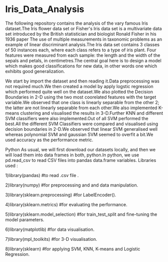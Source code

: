 # Iris_Data_Analysis

The following repository contains the analysis of the vary famous Iris dataset.The Iris flower data set or Fisher's Iris data set is a multivariate data set introduced by the British statistician and biologist Ronald Fisher in his 1936 paper The use of multiple measurements in taxonomic problems as an example of linear discriminant analysis.The Iris data set contains 3 classes of 50 instances each, where each class refers to a type of iris plant. Four features were measured from each sample: the length and the width of the sepals and petals, in centimetres.The central goal here is to design a model which makes good classifications for new data, in other words one which exhibits good generalization.

We start by import the dataset and then reading it.Data preprocessing was not required much.We then created a model by apply logstic regression which performed quite well on the dataset.We also plotted the Decision Boundaries in 2-D using the two most coorelated features with the target variable.We observed that one class is linearly separable from the other 2; the latter are not linearly separable from each other.We also implemented K-means clustering and visualised the results in 3-D.Further KNN and different SVM classifiers were also implemented.Out of all SVM performed the best.All the different SVM Classifiers were compared and visualised using decision boundaries in 2-D.We observed that linear SVM generalised well whereas polynomial SVM and gaussian SVM seemed to overfit a bit.We used accuracy as the performance metric. 

Python As usual, we will first download our datasets locally, and then we will load them into data frames in both, python.In python, we use pd.read_csv to read CSV files into pandas data.frame variables. Libraries used : 

1)library(pandas) #to read .csv file . 

2)library(numpy) #for preprocessing and and data manipulation.

3)library(sklearn.preprocessing) #for LabelEncoder().

4)library(sklearn.metrics) #for evaluating the performance. 

5)library(sklearn.model_selection) #for train_test_split and fine-tuning the model parameters. 

6)library(matplotlib) #for data visualisation. 

7)library(mpl_toolkits) #for 3-D visualisation.

8)library(sklearn) #for applying SVM, KNN, K-means and Logistic Regression.
